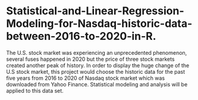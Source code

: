# Statistical-and-Linear-Regression-Modeling-for-Nasdaq-historic-data-between-2016-to-2020-in-R.
The U.S. stock market was experiencing an unprecedented phenomenon, several fuses happened in 2020 but the price of three stock markets created another peak of history. In order to display the huge change of the U.S stock market, this project would choose the historic data for the past five years from 2016 to 2020 of Nasdaq stock market which was downloaded from Yahoo Finance. Statistical modeling and analysis will be applied to this data set. 
